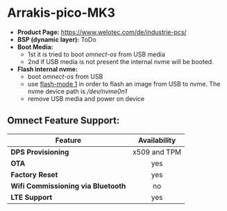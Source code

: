 # Arrakis-pico-MK3

- **Product Page:** https://www.welotec.com/de/industrie-pcs/
- **BSP (dynamic layer):** ToDo
- **Boot Media:**
  - 1st it is tried to boot *omnect-os* from USB media 
  - 2nd if USB media is not present the internal nvme will be booted.
- **Flash internal nvme:**
  - boot *omnect-os* from USB
  - use [flash-mode 1](../README.md#flash-mode-1) in order to flash an image from USB to nvme. The nvme device path is */dev/nvme0n1*
  - remove USB media and power on device 

## Omnect Feature Support:

| Feature | Availability |
| ------------------------------------ | :-------------: |
| **DPS Provisioning**                 | x509 and TPM    |
| **OTA**                              | yes             |
| **Factory Reset**                    | yes             |
| **Wifi Commissioning via Bluetooth** | no              |
| **LTE Support**                      | yes             |

